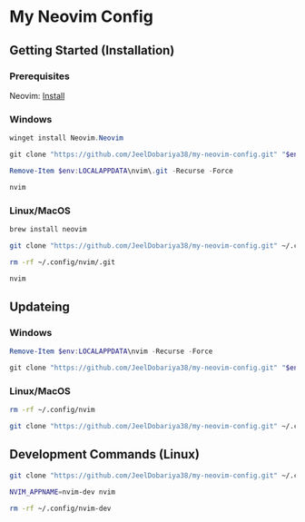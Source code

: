 # My Neovim Config

## Getting Started (Installation)

### Prerequisites

Neovim: [Install](https://github.com/neovim/neovim/blob/master/INSTALL.md)

### Windows

```powershell
winget install Neovim.Neovim
```

```powershell
git clone "https://github.com/JeelDobariya38/my-neovim-config.git" "$env:LOCALAPPDATA\nvim"

Remove-Item $env:LOCALAPPDATA\nvim\.git -Recurse -Force
```

```powershell
nvim
```

### Linux/MacOS

```bash
brew install neovim
```

```bash
git clone "https://github.com/JeelDobariya38/my-neovim-config.git" ~/.config/nvim

rm -rf ~/.config/nvim/.git
```

```bash
nvim
```

## Updateing

### Windows

```powershell
Remove-Item $env:LOCALAPPDATA\nvim -Recurse -Force

git clone "https://github.com/JeelDobariya38/my-neovim-config.git" "$env:LOCALAPPDATA\nvim"
```

### Linux/MacOS

```bash
rm -rf ~/.config/nvim

git clone "https://github.com/JeelDobariya38/my-neovim-config.git" ~/.config/nvim
```

## Development Commands (Linux)

```bash
git clone "https://github.com/JeelDobariya38/my-neovim-config.git" ~/.config/nvim-dev

NVIM_APPNAME=nvim-dev nvim
```

```bash
rm -rf ~/.config/nvim-dev
```
